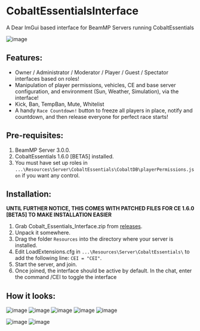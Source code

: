 # CobaltEssentialsInterface
A Dear ImGui based interface for BeamMP Servers running CobaltEssentials

![image](https://user-images.githubusercontent.com/49531350/155204810-f3db38e7-42b9-45a4-981d-f3df916f38be.png)

## Features:

* Owner / Administrator / Moderator / Player / Guest / Spectator interfaces based on roles!
* Manipulation of player permissions, vehicles, CE and base server configuration, and environment (Sun, Weather, Simulation), via the interface!
* Kick, Ban, TempBan, Mute, Whitelist
* A handy `Race Countdown!` button to freeze all players in place, notify and countdown, and then release everyone for perfect race starts!

## Pre-requisites:

1. BeamMP Server 3.0.0.
2. CobaltEssentials 1.6.0 [BETA5] installed.
3. You must have set up roles in `...\Resources\Server\CobaltEssentials\CobaltDB\playerPermissions.json` if you want any control.

## Installation:

**UNTIL FURTHER NOTICE, THIS COMES WITH PATCHED FILES FOR CE 1.6.0 [BETA5] TO MAKE INSTALLATION EASIER**

1. Grab Cobalt_Essentials_Interface.zip from [releases](https://github.com/StanleyDudek/CobaltEssentialsInterface/releases).
2. Unpack it somewhere.
3. Drag the folder `Resources` into the directory where your server is installed.
4. Edit LoadExtensions.cfg in `...\Resources\Server\CobaltEssentials\` to add the following line: `CEI = "CEI"`.
5. Start the server, and join.
6. Once joined, the interface should be active by default. In the chat, enter the command /CEI to toggle the interface

## How it looks:

![image](https://user-images.githubusercontent.com/49531350/155205263-c93be992-7aa5-4f02-93a0-ad9332513dab.png)
![image](https://user-images.githubusercontent.com/49531350/155205362-88ca41c0-125e-4c75-bfa1-f49ac5b97e15.png)
![image](https://user-images.githubusercontent.com/49531350/155205446-eee99b86-d767-4c95-aa1e-88c49a5341c5.png)
![image](https://user-images.githubusercontent.com/49531350/155205510-17560041-90c2-47f2-a4be-3e80803cc0da.png)
![image](https://user-images.githubusercontent.com/49531350/155205566-7aba0f35-452e-4870-aef7-ace892b1802c.png)

![image](https://user-images.githubusercontent.com/49531350/155206227-60f029a9-b26f-4717-8850-29a4284284cb.png)
![image](https://user-images.githubusercontent.com/49531350/155206270-b2b01437-8eb8-42f1-a01d-6a52cab361e1.png)

